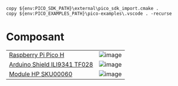 ```
copy ${env:PICO_SDK_PATH}\external\pico_sdk_import.cmake .
copy ${env:PICO_EXAMPLES_PATH}\pico-examples\.vscode . -recurse
```

# Composant

|||
|---|---|
| [Raspberry Pi Pico H](https://www.gotronic.fr/art-carte-raspberry-pi-pico-h-35658.htm) | ![image](https://github.com/AquaBx/raspberry-console/assets/35542432/b921d503-fbb7-4496-a244-504bc605883c) |
| [Arduino Shield ILI9341 TF028](https://www.gotronic.fr/art-shield-ecran-tactile-2-8-tf028-28507.htm) | ![image](https://github.com/AquaBx/raspberry-console/assets/35542432/de91fb03-e3b7-4ff7-a440-d8dfd62801d7) |
| [Module HP SKU00060](https://www.gotronic.fr/art-module-hp-sku00060-28208.htm) | ![image](https://github.com/AquaBx/raspberry-console/assets/35542432/8f036b66-a1d8-41c5-88a5-9a532d69bc62)

